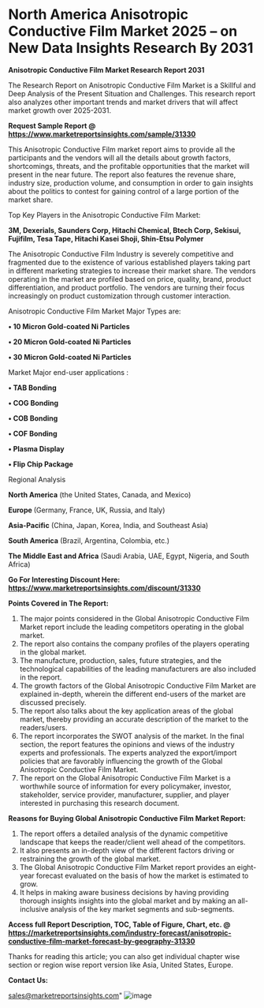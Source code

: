  # North America Anisotropic Conductive Film Market 2025 – on New Data Insights Research By 2031

<strong>Anisotropic Conductive Film Market Research Report 2031</strong>

The Research Report on Anisotropic Conductive Film Market is a Skillful and Deep Analysis of the Present Situation and Challenges. This research report also analyzes other important trends and market drivers that will affect market growth over 2025-2031.

<strong>Request Sample Report @ <a href=https://www.marketreportsinsights.com/sample/31330>https://www.marketreportsinsights.com/sample/31330</a></strong>

This Anisotropic Conductive Film market report aims to provide all the participants and the vendors will all the details about growth factors, shortcomings, threats, and the profitable opportunities that the market will present in the near future. The report also features the revenue share, industry size, production volume, and consumption in order to gain insights about the politics to contest for gaining control of a large portion of the market share.

Top Key Players in the Anisotropic Conductive Film Market:

<strong>3M, Dexerials, Saunders Corp, Hitachi Chemical, Btech Corp, Sekisui, Fujifilm, Tesa Tape, Hitachi Kasei Shoji, Shin-Etsu Polymer</strong>

The Anisotropic Conductive Film Industry is severely competitive and fragmented due to the existence of various established players taking part in different marketing strategies to increase their market share. The vendors operating in the market are profiled based on price, quality, brand, product differentiation, and product portfolio. The vendors are turning their focus increasingly on product customization through customer interaction.

Anisotropic Conductive Film Market Major Types are:

<strong>• 10 Micron Gold-coated Ni Particles

• 20 Micron Gold-coated Ni Particles

• 30 Micron Gold-coated Ni Particles</strong>

Market Major end-user applications :

<strong>• TAB Bonding

• COG Bonding

• COB Bonding

• COF Bonding

• Plasma Display

• Flip Chip Package</strong>

Regional Analysis

</u><strong><b>North America</b></strong> (the United States, Canada, and Mexico)

<strong><b>Europe </b></strong>(Germany, France, UK, Russia, and Italy)

<strong><b>Asia-Pacific</b></strong> (China, Japan, Korea, India, and Southeast Asia)

<strong><b>South America</b></strong> (Brazil, Argentina, Colombia, etc.)

<strong><b>The Middle East and Africa</b></strong> (Saudi Arabia, UAE, Egypt, Nigeria, and South Africa)

<strong>Go For Interesting Discount Here: <a href=https://www.marketreportsinsights.com/discount/31330>https://www.marketreportsinsights.com/discount/31330</a></strong>

<strong>Points Covered in The Report:</strong>
<ol>
  <li>The major points considered in the Global Anisotropic Conductive Film Market report include the leading competitors operating in the global market.</li>
  <li>The report also contains the company profiles of the players operating in the global market.</li>
  <li>The manufacture, production, sales, future strategies, and the technological capabilities of the leading manufacturers are also included in the report.</li>
  <li>The growth factors of the Global Anisotropic Conductive Film Market are explained in-depth, wherein the different end-users of the market are discussed precisely.</li>
  <li>The report also talks about the key application areas of the global market, thereby providing an accurate description of the market to the readers/users.</li>
  <li>The report incorporates the SWOT analysis of the market. In the final section, the report features the opinions and views of the industry experts and professionals. The experts analyzed the export/import policies that are favorably influencing the growth of the Global Anisotropic Conductive Film Market.</li>
  <li>The report on the Global Anisotropic Conductive Film Market is a worthwhile source of information for every policymaker, investor, stakeholder, service provider, manufacturer, supplier, and player interested in purchasing this research document.</li>
</ol>
<strong>Reasons for Buying Global Anisotropic Conductive Film Market Report:</strong>

<ol>
  <li>The report offers a detailed analysis of the dynamic competitive landscape that keeps the reader/client well ahead of the competitors.</li>
  <li>It also presents an in-depth view of the different factors driving or restraining the growth of the global market.</li>
  <li>The Global Anisotropic Conductive Film Market report provides an eight-year forecast evaluated on the basis of how the market is estimated to grow.</li>
  <li>It helps in making aware business decisions by having providing thorough insights insights into the global market and by making an all-inclusive analysis of the key market segments and sub-segments.</li>
</ol>
<strong>Access full Report Description, TOC, Table of Figure, Chart, etc. @ <a href=https://marketreportsinsights.com/industry-forecast/anisotropic-conductive-film-market-forecast-by-geography-31330>https://marketreportsinsights.com/industry-forecast/anisotropic-conductive-film-market-forecast-by-geography-31330</a></strong>


Thanks for reading this article; you can also get individual chapter wise section or region wise report version like Asia, United States, Europe.

<strong>Contact Us:</strong>

sales@marketreportsinsights.com"
![image](https://github.com/user-attachments/assets/0223b9bc-dc23-4a51-86a3-33b335a9338b)
